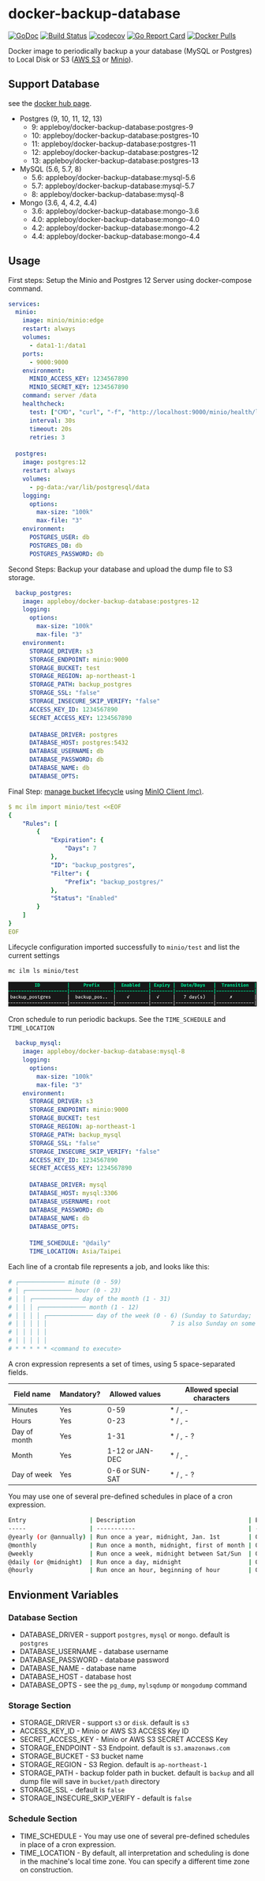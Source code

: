# docker-backup-database

[![GoDoc](https://godoc.org/github.com/appleboy/docker-backup-database?status.svg)](https://godoc.org/github.com/appleboy/docker-backup-database)
[![Build Status](https://cloud.drone.io/api/badges/appleboy/docker-backup-database/status.svg)](https://cloud.drone.io/appleboy/docker-backup-database)
[![codecov](https://codecov.io/gh/appleboy/docker-backup-database/branch/master/graph/badge.svg)](https://codecov.io/gh/appleboy/docker-backup-database)
[![Go Report Card](https://goreportcard.com/badge/github.com/appleboy/docker-backup-database)](https://goreportcard.com/report/github.com/appleboy/docker-backup-database)
[![Docker Pulls](https://img.shields.io/docker/pulls/appleboy/docker-backup-database.svg)](https://hub.docker.com/r/appleboy/docker-backup-database/)

Docker image to periodically backup a your database (MySQL or Postgres) to Local Disk or S3 ([AWS S3](https://aws.amazon.com/free/storage/s3) or [Minio](https://min.io/)).

## Support Database

see the [docker hub page](https://hub.docker.com/repository/docker/appleboy/docker-backup-database).

* Postgres (9, 10, 11, 12, 13)
  * 9: appleboy/docker-backup-database:postgres-9
  * 10: appleboy/docker-backup-database:postgres-10
  * 11: appleboy/docker-backup-database:postgres-11
  * 12: appleboy/docker-backup-database:postgres-12
  * 13: appleboy/docker-backup-database:postgres-13
* MySQL (5.6, 5.7, 8)
  * 5.6: appleboy/docker-backup-database:mysql-5.6
  * 5.7: appleboy/docker-backup-database:mysql-5.7
  * 8: appleboy/docker-backup-database:mysql-8
* Mongo (3.6, 4, 4.2, 4.4)
  * 3.6: appleboy/docker-backup-database:mongo-3.6
  * 4.0: appleboy/docker-backup-database:mongo-4.0
  * 4.2: appleboy/docker-backup-database:mongo-4.2
  * 4.4: appleboy/docker-backup-database:mongo-4.4

## Usage

First steps: Setup the Minio and Postgres 12 Server using docker-compose command.

```yaml
services:
  minio:
    image: minio/minio:edge
    restart: always
    volumes:
      - data1-1:/data1
    ports:
      - 9000:9000
    environment:
      MINIO_ACCESS_KEY: 1234567890
      MINIO_SECRET_KEY: 1234567890
    command: server /data
    healthcheck:
      test: ["CMD", "curl", "-f", "http://localhost:9000/minio/health/live"]
      interval: 30s
      timeout: 20s
      retries: 3

  postgres:
    image: postgres:12
    restart: always
    volumes:
      - pg-data:/var/lib/postgresql/data
    logging:
      options:
        max-size: "100k"
        max-file: "3"
    environment:
      POSTGRES_USER: db
      POSTGRES_DB: db
      POSTGRES_PASSWORD: db
```

Second Steps: Backup your database and upload the dump file to S3 storage.

```yaml
  backup_postgres:
    image: appleboy/docker-backup-database:postgres-12
    logging:
      options:
        max-size: "100k"
        max-file: "3"
    environment:
      STORAGE_DRIVER: s3
      STORAGE_ENDPOINT: minio:9000
      STORAGE_BUCKET: test
      STORAGE_REGION: ap-northeast-1
      STORAGE_PATH: backup_postgres
      STORAGE_SSL: "false"
      STORAGE_INSECURE_SKIP_VERIFY: "false"
      ACCESS_KEY_ID: 1234567890
      SECRET_ACCESS_KEY: 1234567890

      DATABASE_DRIVER: postgres
      DATABASE_HOST: postgres:5432
      DATABASE_USERNAME: db
      DATABASE_PASSWORD: db
      DATABASE_NAME: db
      DATABASE_OPTS:
```

Final Step: [manage bucket lifecycle](https://docs.min.io/docs/minio-bucket-lifecycle-guide.html) using [MinIO Client (mc)](https://docs.min.io/docs/minio-client-quickstart-guide.html).

```yaml
$ mc ilm import minio/test <<EOF
{
    "Rules": [
        {
            "Expiration": {
                "Days": 7
            },
            "ID": "backup_postgres",
            "Filter": {
                "Prefix": "backup_postgres/"
            },
            "Status": "Enabled"
        }
    ]
}
EOF
```

Lifecycle configuration imported successfully to `minio/test` and list the current settings

```sh
mc ilm ls minio/test
```

![mc ilm](./images/mc_ilm.png)

Cron schedule to run periodic backups. See the `TIME_SCHEDULE` and `TIME_LOCATION`

```yaml
  backup_mysql:
    image: appleboy/docker-backup-database:mysql-8
    logging:
      options:
        max-size: "100k"
        max-file: "3"
    environment:
      STORAGE_DRIVER: s3
      STORAGE_ENDPOINT: minio:9000
      STORAGE_BUCKET: test
      STORAGE_REGION: ap-northeast-1
      STORAGE_PATH: backup_mysql
      STORAGE_SSL: "false"
      STORAGE_INSECURE_SKIP_VERIFY: "false"
      ACCESS_KEY_ID: 1234567890
      SECRET_ACCESS_KEY: 1234567890

      DATABASE_DRIVER: mysql
      DATABASE_HOST: mysql:3306
      DATABASE_USERNAME: root
      DATABASE_PASSWORD: db
      DATABASE_NAME: db
      DATABASE_OPTS:

      TIME_SCHEDULE: "@daily"
      TIME_LOCATION: Asia/Taipei
```

Each line of a crontab file represents a job, and looks like this:

```sh
# ┌───────────── minute (0 - 59)
# │ ┌───────────── hour (0 - 23)
# │ │ ┌───────────── day of the month (1 - 31)
# │ │ │ ┌───────────── month (1 - 12)
# │ │ │ │ ┌───────────── day of the week (0 - 6) (Sunday to Saturday;
# │ │ │ │ │                                   7 is also Sunday on some systems)
# │ │ │ │ │
# │ │ │ │ │
# * * * * * <command to execute>
```

A cron expression represents a set of times, using 5 space-separated fields.

Field name   | Mandatory? | Allowed values  | Allowed special characters
----------   | ---------- | --------------  | --------------------------
Minutes      | Yes        | 0-59            | * / , -
Hours        | Yes        | 0-23            | * / , -
Day of month | Yes        | 1-31            | * / , - ?
Month        | Yes        | 1-12 or JAN-DEC | * / , -
Day of week  | Yes        | 0-6 or SUN-SAT  | * / , - ?

You may use one of several pre-defined schedules in place of a cron expression.

```sh
Entry                  | Description                                | Equivalent To
-----                  | -----------                                | -------------
@yearly (or @annually) | Run once a year, midnight, Jan. 1st        | 0 0 1 1 *
@monthly               | Run once a month, midnight, first of month | 0 0 1 * *
@weekly                | Run once a week, midnight between Sat/Sun  | 0 0 * * 0
@daily (or @midnight)  | Run once a day, midnight                   | 0 0 * * *
@hourly                | Run once an hour, beginning of hour        | 0 * * * *
```

## Envionment Variables

### Database Section

* DATABASE_DRIVER - support `postgres`, `mysql` or `mongo`. default is `postgres`
* DATABASE_USERNAME - database username
* DATABASE_PASSWORD - database password
* DATABASE_NAME - database name
* DATABASE_HOST - database host
* DATABASE_OPTS - see the `pg_dump`, `mylsqdump` or `mongodump` command

### Storage Section

* STORAGE_DRIVER - support `s3` or `disk`. default is `s3`
* ACCESS_KEY_ID - Minio or AWS S3 ACCESS Key ID
* SECRET_ACCESS_KEY - Minio or AWS S3 SECRET ACCESS Key
* STORAGE_ENDPOINT - S3 Endpoint. default is `s3.amazonaws.com`
* STORAGE_BUCKET - S3 bucket name
* STORAGE_REGION - S3 Region. default is `ap-northeast-1`
* STORAGE_PATH - backup folder path in bucket. default is `backup` and all dump file will save in `bucket/path` directory
* STORAGE_SSL - default is `false`
* STORAGE_INSECURE_SKIP_VERIFY - default is `false`

### Schedule Section

* TIME_SCHEDULE - You may use one of several pre-defined schedules in place of a cron expression.
* TIME_LOCATION - By default, all interpretation and scheduling is done in the machine's local time zone. You can specify a different time zone on construction.

